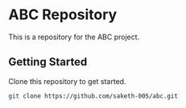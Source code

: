 # ABC Repository

This is a repository for the ABC project.

## Getting Started

Clone this repository to get started.

```bash
git clone https://github.com/saketh-005/abc.git
```
